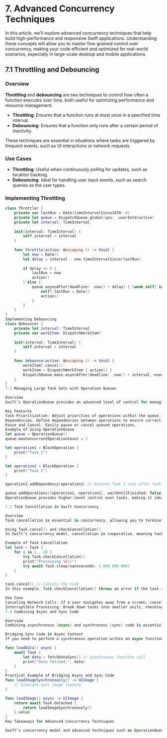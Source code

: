 # 7. Advanced Concurrency Techniques

In this article, we'll explore advanced concurrency techniques that help build high-performance and responsive Swift applications. Understanding these concepts will allow you to master fine-grained control over concurrency, making your code efficient and optimized for real-world scenarios, especially in large-scale desktop and mobile applications.

## 7.1 Throttling and Debouncing

### Overview

**Throttling** and **debouncing** are two techniques to control how often a function executes over time, both useful for optimizing performance and resource management.

- **Throttling**: Ensures that a function runs at most once in a specified time interval.
- **Debouncing**: Ensures that a function only runs after a certain period of inactivity.

These techniques are essential in situations where tasks are triggered by frequent events, such as UI interactions or network requests.

### Use Cases

- **Throttling**: Useful when continuously polling for updates, such as location tracking.
- **Debouncing**: Ideal for handling user input events, such as search queries as the user types.

### Implementing Throttling

```swift
class Throttler {
    private var lastRun = Date(timeIntervalSince1970: 0)
    private let queue = DispatchQueue.global(qos: .userInteractive)
    private let interval: TimeInterval
    
    init(interval: TimeInterval) {
        self.interval = interval
    }
    
    func throttle(action: @escaping () -> Void) {
        let now = Date()
        let delay = interval - now.timeIntervalSince(lastRun)
        
        if delay <= 0 {
            lastRun = now
            action()
        } else {
            queue.asyncAfter(deadline: .now() + delay) { [weak self] in
                self?.lastRun = Date()
                action()
            }
        }
    }
}
Implementing Debouncing
class Debouncer {
    private let interval: TimeInterval
    private var workItem: DispatchWorkItem?
    
    init(interval: TimeInterval) {
        self.interval = interval
    }
    
    func debounce(action: @escaping () -> Void) {
        workItem?.cancel()
        workItem = DispatchWorkItem { action() }
        DispatchQueue.main.asyncAfter(deadline: .now() + interval, execute: workItem!)
    }
}
7.2 Managing Large Task Sets with Operation Queues

Overview
Swift’s OperationQueue provides an advanced level of control for managing task dependencies, setting priorities, and handling task groups. Unlike GCD, OperationQueue is ideal for complex workflows where you need to track, cancel, or pause individual tasks and control dependencies between tasks.

Key Features
Task Prioritization: Adjust priorities of operations within the queue.
Dependencies: Define dependencies between operations to ensure correct execution order.
Pause and Cancel: Easily pause or cancel queued operations.
Example of Using OperationQueue
let queue = OperationQueue()
queue.maxConcurrentOperationCount = 3

let operation1 = BlockOperation {
    print("Task 1")
}

let operation2 = BlockOperation {
    print("Task 2")
}

operation2.addDependency(operation1) // Ensures Task 2 runs after Task 1

queue.addOperations([operation1, operation2], waitUntilFinished: false)
OperationQueue provides higher-level control over tasks, making it ideal for workflows where tasks have dependencies or require dynamic management.

7.3 Task Cancellation in Swift Concurrency

Overview
Task cancellation is essential in concurrency, allowing you to terminate long-running tasks that are no longer needed, such as a network request for data that the user has navigated away from.

Using Task.cancel() and checkCancellation()
In Swift’s concurrency model, cancellation is cooperative, meaning tasks check for cancellation periodically and exit gracefully if canceled.

Example of Task Cancellation
let task = Task {
    for i in 1...10 {
        try Task.checkCancellation()
        print("Processing \(i)")
        try await Task.sleep(nanoseconds: 1_000_000_000)
    }
}

task.cancel() // Cancels the task
In this example, Task.checkCancellation() throws an error if the task is canceled, allowing you to gracefully exit.

Use Case
Canceling Network Calls: If a user navigates away from a screen, cancel any ongoing data fetches.
Interruptible Processing: Break down tasks into smaller units, checking for cancellation regularly.
7.4 Combining Async and Sync Code

Overview
Combining asynchronous (async) and synchronous (sync) code is essential in Swift, allowing you to bridge older synchronous APIs with the newer Swift concurrency model. Using Task and TaskGroup within async functions helps you execute blocking tasks on background queues without blocking the main thread.

Bridging Sync Code in Async Context
If you need to perform a synchronous operation within an async function, wrap it in Task.detached or a background queue to avoid blocking the main thread.

func loadData() async {
    await Task {
        let data = fetchDataSync() // Synchronous function call
        print("Data fetched:", data)
    }
}
Practical Example of Bridging Async and Sync Code
func loadImageSynchronously() -> UIImage {
    // Simulate sync image loading
}

func loadImage() async -> UIImage {
    return await Task.detached {
        return loadImageSynchronously()
    }.value
}
Key Takeaways for Advanced Concurrency Techniques

Swift’s concurrency model and advanced techniques such as OperationQueue, task cancellation, and async bridging provide powerful tools to manage complex workflows in modern applications. By mastering these tools, you can design apps that are responsive, efficient, and ready for any level of concurrency challenge.
